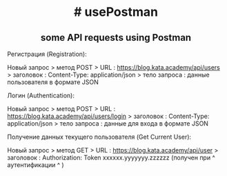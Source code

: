 
<h1 align="center"># usePostman</h1>
<h2 align="center">
some API requests using Postman</h2>

Регистрация (Registration): 

Новый запрос  >  метод POST  >  URL  :  https://blog.kata.academy/api/users  >  заголовок  :  Content-Type: application/json  >  тело запроса  :  данные пользователя в формате JSON




Логин (Authentication): 

Новый запрос  >  метод POST  >  URL  :  https://blog.kata.academy/api/users/login  >  заголовок  :  Content-Type: application/json  >  тело запроса  :  данные для входа в формате JSON




Получение данных текущего пользователя (Get Current User): 

Новый запрос  >  метод GET  >  URL  :  https://blog.kata.academy/api/user  >  заголовок  :  Authorization: Token xxxxxx.yyyyyyy.zzzzzz (получен при ^ аутентификации ^ )


